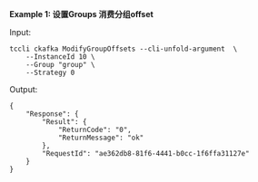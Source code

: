 **Example 1: 设置Groups 消费分组offset**



Input: 

```
tccli ckafka ModifyGroupOffsets --cli-unfold-argument  \
    --InstanceId 10 \
    --Group "group" \
    --Strategy 0
```

Output: 
```
{
    "Response": {
        "Result": {
            "ReturnCode": "0",
            "ReturnMessage": "ok"
        },
        "RequestId": "ae362db8-81f6-4441-b0cc-1f6ffa31127e"
    }
}
```

